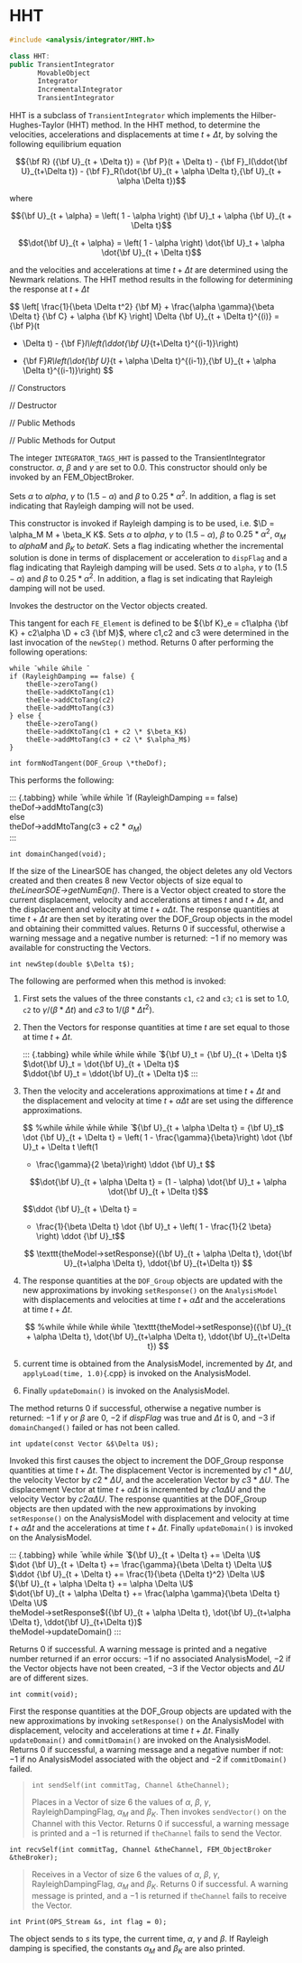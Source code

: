 # HHT 

```cpp
#include <analysis/integrator/HHT.h>

class HHT: 
public TransientIntegrator
       MovableObject
       Integrator
       IncrementalIntegrator
       TransientIntegrator
```


HHT is a subclass of `TransientIntegrator` which implements the
Hilber-Hughes-Taylor (HHT) method. In the HHT method, to determine the
velocities, accelerations and displacements at time $t + \Delta t$, by
solving the following equilibrium equation

$${\bf R} ({\bf U}_{t + \Delta t}) = {\bf P}(t + \Delta t) -
{\bf F}_I(\ddot{\bf U}_{t+\Delta t}) - {\bf F}_R(\dot{\bf U}_{t + \alpha \Delta t},{\bf U}_{t +
\alpha \Delta t})$$

where

$${\bf U}_{t + \alpha} = \left( 1 - \alpha \right) {\bf U}_t + \alpha {\bf U}_{t +
\Delta t}$$

$$\dot{\bf U}_{t + \alpha} = \left( 1 - \alpha \right) \dot{\bf U}_t + \alpha \dot{\bf U}_{t +
\Delta t}$$

and the velocities and accelerations at time $t + \Delta t$ are
determined using the Newmark relations. The HHT method results in the
following for determining the response at $t + \Delta t$

$$
\left[ \frac{1}{\beta \Delta t^2} {\bf M} + \frac{\alpha \gamma}{\beta
\Delta t} {\bf C} + \alpha {\bf K} \right] \Delta {\bf U}_{t + \Delta t}^{(i)} = {\bf P}(t
+ \Delta t) - {\bf F}_I\left(\ddot{\bf U}_{t+\Delta  t}^{(i-1)}\right)
- {\bf F}_R\left(\dot{\bf U}_{t + \alpha \Delta t}^{(i-1)},{\bf U}_{t + \alpha \Delta
t}^{(i-1)}\right)
$$

// Constructors




// Destructor


// Public Methods



// Public Methods for Output




The integer `INTEGRATOR_TAGS_HHT` is passed to the TransientIntegrator
constructor. $\alpha$, $\beta$ and $\gamma$ are set to 0.0. This
constructor should only be invoked by an FEM_ObjectBroker.

Sets $\alpha$ to *alpha*, $\gamma$ to $(1.5 - \alpha)$ and $\beta$ to
$0.25*\alpha^2$. In addition, a flag is set indicating that Rayleigh
damping will not be used.

This constructor is invoked if Rayleigh damping is to be used, i.e.
$\D = \alpha_M M + \beta_K K$. Sets $\alpha$ to *alpha*, $\gamma$ to
$(1.5 - \alpha)$, $\beta$ to $0.25*\alpha^2$, $\alpha_M$ to *alphaM* and
$\beta_K$ to *betaK*. Sets a flag indicating whether the incremental
solution is done in terms of displacement or acceleration to `dispFlag`
and a flag indicating that Rayleigh damping will be used.
Sets $\alpha$ to `alpha`, $\gamma$ to $(1.5 - \alpha)$ and $\beta$ to
$0.25*\alpha^2$. In addition, a flag is set indicating that Rayleigh
damping will not be used.


Invokes the destructor on the Vector objects created.


This tangent for each `FE_Element` is defined to be ${\bf K}_e = c1\alpha {\bf K} + c2\alpha \D + c3 {\bf M}$, where c1,c2 and c3 were determined in the last
invocation of the `newStep()` method. Returns $0$ after performing the
following operations:

```
while ̄ while w̄hile ̄ 
if (RayleighDamping == false) {
    theEle->zeroTang()
    theEle->addKtoTang(c1)
    theEle->addCtoTang(c2)
    theEle->addMtoTang(c3)
} else {
    theEle->zeroTang()
    theEle->addKtoTang(c1 + c2 \* $\beta_K$)
    theEle->addMtoTang(c3 + c2 \* $\alpha_M$)
}
```


```{.cpp}
int formNodTangent(DOF_Group \*theDof);
```

This performs the following:

::: {.tabbing}
while ̄ while w̄hile ̄ if (RayleighDamping == false)\
theDof-$>$addMtoTang(c3)\
else\
theDof-$>$addMtoTang(c3 + c2 \* $\alpha_M$)\
:::


```{.cpp}
int domainChanged(void);
```

If the size of the LinearSOE has changed, the object deletes any old
Vectors created and then creates $8$ new Vector objects of size equal to
*theLinearSOE-$>$getNumEqn()*. There is a Vector object created to store
the current displacement, velocity and accelerations at times $t$ and
$t + \Delta t$, and the displacement and velocity at time $t + \alpha
\Delta t$. The response quantities at time $t + \Delta t$ are then set
by iterating over the DOF_Group objects in the model and obtaining their
committed values. Returns $0$ if successful, otherwise a warning message
and a negative number is returned: $-1$ if no memory was available for
constructing the Vectors.

```{.cpp}
int newStep(double $\Delta t$);
```

The following are performed when this method is invoked:

1.  First sets the values of the three constants `c1`, `c2` and `c3`;
    `c1` is set to $1.0$, `c2` to $\gamma / (\beta * \Delta t)$ and *c3*
    to $1/ (\beta * \Delta t^2)$.

2.  Then the Vectors for response quantities at time $t$ are set equal
    to those at time $t + \Delta t$.

    ::: {.tabbing}
    while w̄hile w̄hile w̄hile ̄ ${\bf U}_t = {\bf U}_{t + \Delta t}$\
    $\dot{\bf U}_t = \dot{\bf U}_{t + \Delta t}$\
    $\ddot{\bf U}_t = \ddot{\bf U}_{t + \Delta t}$
    :::

3.  Then the velocity and accelerations approximations at time $t + \Delta t$ and the displacement and velocity at time
    $t + \alpha \Delta t$ are set using the difference approximations.

    $$
    %while w̄hile w̄hile w̄hile ̄ ${\bf U}_{t + \alpha \Delta t} = {\bf U}_t$\
    \dot {\bf U}_{t + \Delta t} = 
     \left( 1 - \frac{\gamma}{\beta}\right) \dot {\bf U}_t + \Delta t \left(1
    - \frac{\gamma}{2 \beta}\right) \ddot {\bf U}_t
    $$

    $$\dot{\bf U}_{t + \alpha \Delta t} = (1 - \alpha) \dot{\bf U}_t + \alpha \dot{\bf U}_{t +
    \Delta t}$$

    $$\ddot {\bf U}_{t + \Delta t} = 
     - \frac{1}{\beta \Delta t} \dot {\bf U}_t + \left( 1 - \frac{1}{2
    \beta} \right) \ddot {\bf U}_t$$

    $$
    \texttt{theModel->setResponse}({\bf U}_{t + \alpha \Delta t}, \dot{\bf U}_{t+\alpha
    \Delta t}, \ddot{\bf U}_{t+\Delta t})
    $$

4.  The response quantities at the `DOF_Group` objects are updated with
    the new approximations by invoking `setResponse()` on the
    `AnalysisModel` with displacements and velocities at time $t + \alpha \Delta t$
    and the accelerations at time $t + \Delta t$.

    $$
    %while w̄hile w̄hile w̄hile ̄
    \texttt{theModel->setResponse}({\bf U}_{t + \alpha \Delta t}, \dot{\bf U}_{t+\alpha
    \Delta t}, \ddot{\bf U}_{t+\Delta t})
    $$

5.  current time is obtained from the AnalysisModel, incremented by
    $\Delta t$, and `applyLoad(time, 1.0)`{.cpp} is invoked on the
    AnalysisModel.

6.  Finally `updateDomain()` is invoked on the AnalysisModel.

The method returns $0$ if successful, otherwise a negative number is
returned: $-1$ if $\gamma$ or $\beta$ are $0$, $-2$ if *dispFlag* was
true and $\Delta t$ is $0$, and $-3$ if `domainChanged()` failed or has
not been called.

```{.cpp}
int update(const Vector &$\Delta U$);
```

Invoked this first causes the object to increment the DOF_Group response
quantities at time $t + \Delta t$. The displacement Vector is
incremented by $c1 * \Delta U$, the velocity Vector by $c2 * \Delta U$,
and the acceleration Vector by $c3 * \Delta U$. The displacement Vector
at time $t + \alpha \Delta t$ is incremented by $c1 \alpha \Delta U$ and
the velocity Vector by $c2 \alpha \Delta U$. The response quantities at
the DOF_Group objects are then updated with the new approximations by
invoking `setResponse()` on the AnalysisModel with displacement and
velocity at time $t + \alpha
\Delta t$ and the accelerations at time $t + \Delta t$. Finally
`updateDomain()` is invoked on the AnalysisModel.

::: {.tabbing}
while ̄ while w̄hile ̄ ${\bf U}_{t + \Delta t} += \Delta \U$\
$\dot {\bf U}_{t + \Delta t} += \frac{\gamma}{\beta \Delta t} \Delta \U$\
$\ddot {\bf U}_{t + \Delta t} += \frac{1}{\beta {\Delta t}^2} \Delta \U$\
${\bf U}_{t + \alpha \Delta t} += \alpha \Delta \U$\
$\dot{\bf U}_{t + \alpha \Delta t} += \frac{\alpha \gamma}{\beta \Delta t}
\Delta \U$\
theModel-$>$setResponse$({\bf U}_{t + \alpha \Delta t}, \dot{\bf U}_{t+\alpha
\Delta t}, \ddot{\bf U}_{t+\Delta t})$\
theModel-$>$updateDomain()
:::

Returns $0$ if successful. A warning message is printed and a negative
number returned if an error occurs: $-1$ if no associated AnalysisModel,
$-2$ if the Vector objects have not been created, $-3$ if the Vector
objects and $\Delta U$ are of different sizes.

```{.cpp}
int commit(void);
```

First the response quantities at the DOF_Group objects are updated with
the new approximations by invoking `setResponse()` on the AnalysisModel
with displacement, velocity and accelerations at time $t + \Delta t$. Finally `updateDomain()` and `commitDomain()` are invoked on
the AnalysisModel. Returns $0$ if successful, a warning message and a
negative number if not: $-1$ if no AnalysisModel associated with the
object and $-2$ if `commitDomain()` failed.

>```{.cpp}
>int sendSelf(int commitTag, Channel &theChannel);
>```
>
>Places in a Vector of size 6 the values of $\alpha$, $\beta$, $\gamma$,
RayleighDampingFlag, $\alpha_M$ and $\beta_K$. Then invokes
`sendVector()` on the Channel with this Vector. Returns $0$ if
successful, a warning message is printed and a $-1$ is returned if `theChannel` fails to send the Vector.

```{.cpp}
int recvSelf(int commitTag, Channel &theChannel, FEM_ObjectBroker &theBroker);
```

>Receives in a Vector of size 6 the values of $\alpha$, $\beta$,
$\gamma$, RayleighDampingFlag, $\alpha_M$ and $\beta_K$. Returns $0$ if
successful. A warning message is printed, and a $-1$ is returned if
`theChannel` fails to receive the Vector.

```{.cpp}
int Print(OPS_Stream &s, int flag = 0);
```

The object sends to $s$ its type, the current time, $\alpha$, $\gamma$
and $\beta$. If Rayleigh damping is specified, the constants $\alpha_M$
and $\beta_K$ are also printed.
